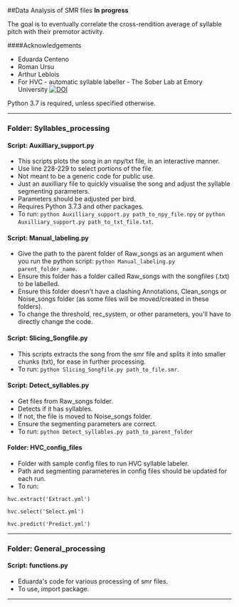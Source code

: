 ##Data Analysis of SMR files
**In progress**

The goal is to eventually correlate the cross-rendition average of syllable pitch with their premotor activity.

####Acknowledgements
- Eduarda Centeno
- Roman Ursu
- Arthur Leblois
- For HVC - automatic syllable labeller - The Sober Lab at Emory University [![DOI](https://zenodo.org/badge/DOI/10.5281/zenodo.1475481.svg)](https://doi.org/10.5281/zenodo.1475481)

Python 3.7 is required, unless specified otherwise.

---
### Folder: Syllables_processing

#### Script: Auxilliary_support.py

- This scripts plots the song in an npy/txt file, in an interactive manner.
- Use line 228-229 to select portions of the file.
- Not meant to be a generic code for public use.
- Just an auxilliary file to quickly visualise the song and adjust the syllable segmenting parameters.
- Parameters should be adjusted per bird.
- Requires Python 3.7.3 and other packages.
- To run: `python Auxilliary_support.py path_to_npy_file.npy` or `python Auxilliary_support.py path_to_txt_file.txt`.


#### Script: Manual_labeling.py

- Give the path to the parent folder of Raw_songs as an argument when you run the python script: `python Manual_labeling.py parent_folder_name`.
- Ensure this folder has a folder called Raw_songs with the songfiles (.txt) to be labelled.
- Ensure this folder doesn't have a clashing Annotations, Clean_songs or Noise_songs folder (as some files will be moved/created in these folders).
- To change the threshold, rec_system, or other parameters, you'll have to directly change the code.

#### Script: Slicing_Songfile.py

- This scripts extracts the song from the smr file and splits it into smaller chunks (txt), for ease in further processing.
- To run: `python Slicing_Songfile.py path_to_file.smr`.

#### Script: Detect_syllables.py

- Get files from Raw_songs folder.
- Detects if it has syllables.
- If not, the file is moved to Noise_songs folder.
- Ensure the segmenting parameters are correct.
- To run: `python Detect_syllables.py path_to_parent_folder`

#### Folder: HVC\_config\_files

- Folder with sample config files to run HVC syllable labeler.
- Path and segmenting parameteres in config files should be updated for each run.
- To run:

`hvc.extract('Extract.yml')`

`hvc.select('Select.yml')`

`hvc.predict('Predict.yml')`

---

### Folder: General_processing

#### Script: functions.py

- Eduarda's code for various processing of smr files.
- To use, import package. 

---